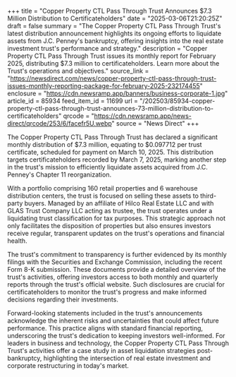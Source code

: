 +++
title = "Copper Property CTL Pass Through Trust Announces $7.3 Million Distribution to Certificateholders"
date = "2025-03-06T21:20:25Z"
draft = false
summary = "The Copper Property CTL Pass Through Trust's latest distribution announcement highlights its ongoing efforts to liquidate assets from J.C. Penney's bankruptcy, offering insights into the real estate investment trust's performance and strategy."
description = "Copper Property CTL Pass Through Trust issues its monthly report for February 2025, distributing $7.3 million to certificateholders. Learn more about the Trust's operations and objectives."
source_link = "https://newsdirect.com/news/copper-property-ctl-pass-through-trust-issues-monthly-reporting-package-for-february-2025-232174455"
enclosure = "https://cdn.newsramp.app/banners/business-corporate-1.jpg"
article_id = 85934
feed_item_id = 11699
url = "/202503/85934-copper-property-ctl-pass-through-trust-announces-73-million-distribution-to-certificateholders"
qrcode = "https://cdn.newsramp.app/news-direct/qrcode/253/6/facefr5U.webp"
source = "News Direct"
+++

<p>The Copper Property CTL Pass Through Trust has declared a significant monthly distribution of $7.3 million, equating to $0.097712 per trust certificate, scheduled for payment on March 10, 2025. This distribution targets certificateholders recorded by March 7, 2025, marking another step in the trust's mission to efficiently liquidate assets acquired from J.C. Penney's Chapter 11 reorganization.</p><p>With a portfolio comprising 160 retail properties and 6 warehouse distribution centers, the trust is focused on selling these assets to third-party buyers. Managed by an affiliate of Hilco Real Estate LLC and with GLAS Trust Company LLC acting as trustee, the trust operates under a liquidating trust classification for tax purposes. This strategic approach not only facilitates the disposition of properties but also ensures investors receive regular, transparent updates on the trust's operations and financial health.</p><p>The trust's commitment to transparency is further evidenced by its monthly filings with the Securities and Exchange Commission, including the recent Form 8-K submission. These documents provide a detailed overview of the trust's activities, offering investors access to both monthly and quarterly reports through the trust's official website. Such disclosures are crucial for certificateholders to monitor the trust's progress and make informed decisions regarding their investments.</p><p>Forward-looking statements included in the trust's announcements acknowledge the inherent risks and uncertainties that could affect future performance. This practice aligns with standard financial reporting, underscoring the trust's dedication to keeping investors well-informed. For leaders in business and technology, the Copper Property CTL Pass Through Trust's activities offer a case study in asset liquidation strategies post-bankruptcy, highlighting the intersection of real estate investment and corporate restructuring in today's market.</p>
